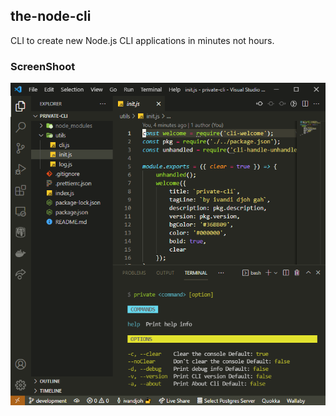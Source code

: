 ## the-node-cli

CLI to create new Node.js CLI applications in minutes not hours.

### ScreenShoot

![Dashboard](img/dashboard.png 'This is the dashboard')
